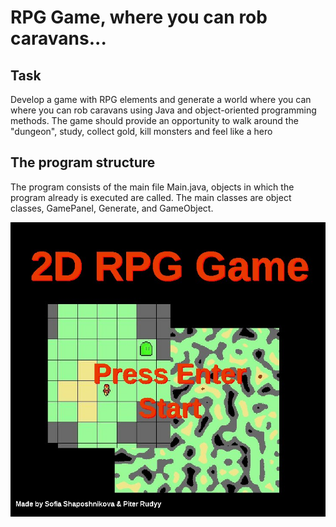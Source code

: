 # RPG Game, where you can rob caravans...

## Task

Develop a game with RPG elements and generate a world where you can where you can rob caravans using Java and object-oriented programming methods.
The game should provide an opportunity to walk around the "dungeon", study, collect gold, kill monsters and feel like a hero

## The program structure

The program consists of the main file Main.java, objects in which the program already is executed are called.
The main classes are object classes, GamePanel, Generate, and GameObject.

![](https://github.com/Teasotea/RPG_IASA_project_2021/blob/master/img/2d_RPG.jpg)
